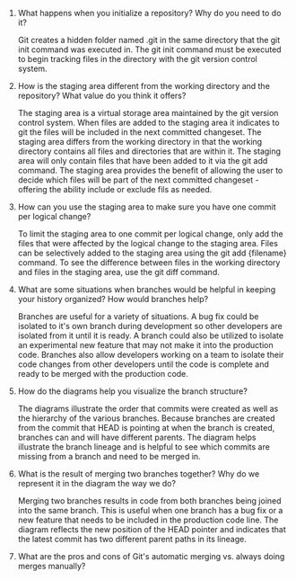 1. What happens when you initialize a repository? Why do you need to do it?

   Git creates a hidden folder named .git in the same directory that the git init command was executed in. The git init command must be executed to begin tracking files in the directory with the git version control system.

2. How is the staging area different from the working directory and the repository?
What value do you think it offers?

   The staging area is a virtual storage area maintained by the git version control system. When files are added to the staging area it indicates to git the files will be included in the next committed changeset. The staging area differs from the working directory in that the working directory contains all files and directories that are within it. The staging area will only contain files that have been added to it via the git add command. The staging area provides the benefit of allowing the user to decide which files will be part of the next committed changeset - offering the ability include or exclude fils as needed.

3. How can you use the staging area to make sure you have one commit per logical
change?

   To limit the staging area to one commit per logical change, only add the files that were affected by the logical
   change to the staging area. Files can be selectively added to the staging area using the git add {filename} command.
   To see the difference between files in the working directory and files in the staging area, use the git diff command.

4. What are some situations when branches would be helpful in keeping your history
organized? How would branches help?

   Branches are useful for a variety of situations. A bug fix could be isolated to it's own branch during development
   so other developers are isolated from it until it is ready. A branch could also be utilized to isolate an experimental
   new feature that may not make it into the production code. Branches also allow developers working on a team to 
   isolate their code changes from other developers until the code is complete and ready to be merged with the 
   production code.

5. How do the diagrams help you visualize the branch structure?

   The diagrams illustrate the order that commits were created as well as the hierarchy of the various branches. 
   Because branches are created from the commit that HEAD is pointing at when the branch is created, branches
   can and will have different parents. The diagram helps illustrate the branch lineage and is helpful to see
   which commits are missing from a branch and need to be merged in.

6. What is the result of merging two branches together? Why do we represent it in
the diagram the way we do?

   Merging two branches results in code from both branches being joined into the same branch. This is useful when
   one branch has a bug fix or a new feature that needs to be included in the production code line. The diagram 
   reflects the new position of the HEAD pointer and indicates that the latest commit has two different parent
   paths in its lineage.

7. What are the pros and cons of Git's automatic merging vs. always doing merges
manually?